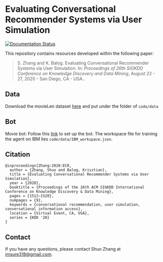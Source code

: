 # Evaluating Conversational Recommender Systems via User Simulation

[![Documentation Status](https://readthedocs.org/projects/usersimconvrec/badge/?version=latest)](https://usersimconvrec.readthedocs.io/en/latest/?badge=latest)

This repository contains resources developed within the following paper:

> S. Zhang and K. Balog. Evaluating Conversational Recommender Systems via User Simulation. In: *Proceedings of 26th SIGKDD Conference on Knowledge Discovery and Data Mining*, August 22 - 27, 2020 - San Diego, CA - USA..

## Data

Download the movieLen dataset [here](https://www.kaggle.com/rounakbanik/movie-recommender-systems/data) and put under the folder of `code/data`

## Bot

Movie bot: Follow this [link](https://github.com/Sundar0989/Movie_Bot) to set up the bot. The workspace file for training the agent on IBM lies `code/data/IBM_workspace.json`.

## Citation
```
@inproceedings{Zhang:2020:ECR,
  author = {Zhang, Shuo and Balog, Krisztian},
  title = {Evaluating Conversational Recommender Systems via User Simulation},
  year = {2020},
  booktitle = {Proceedings of the 26th ACM SIGKDD International Conference on Knowledge Discovery & Data Mining},
  pages = {1512–1520},
  numpages = {9},
  keywords = {conversational recommendation, user simulation, conversational information access},
  location = {Virtual Event, CA, USA},
  series = {KDD '20}
}
```

## Contact
If you have any questions, please contact Shuo Zhang at imsure318@gmail.com.
